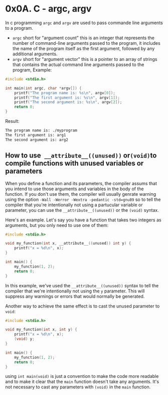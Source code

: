 # 0x0A. C - argc, argv

In c programming  `argc` and `argv` are used to pass commande line arguments to a program.

- `argc` short for "argument count" this is an integer that represents the number of command-line arguments passed to the program, it includes the name of the program itself as the first argument, followed by any additional arguments.
- `argv` short for "argument vector" this is a pointer to an array of strings that contains the actual command line arguments passed to the program, 
Example: 
```c
#include <stdio.h>

int main(int argc, char *argv[]) {
    printf("The program name is: %s\n", argv[0]);
    printf("The first argument is: %s\n", argv[1]);
    printf("The second argument is: %s\n", argv[2]);
    return 0;
}
```
Result:
```bash
The program name is: ./myprogram
The first argument is: arg1
The second argument is: arg2
```


## How to use`` __attribute__((unused))`` or`` (void) ``to compile functions with unused variables or parameters

When you define a function and its parameters, the compiler assums that you intend to use those arguments and variables in the body of the function. If you don't use them, the compiler will usually genrate warning using the option `-Wall -Werror -Wextra -pedantic -std=gnu89`
so to tell the compiler that you're intentionally not using a partucular variable or parameter, you can use the `__attribute__((unused))` or the `(void)` syntax.

Here's an example. Let's say you have a function that takes two integers as arguments, but you only need to use one of them:

```c
#include <stdio.h>

void my_function(int x, __attribute__((unused)) int y) {
    printf("x = %d\n", x);
}

int main() {
    my_function(1, 2);
    return 0;
}
```

In this example, we've used the `__attribute__((unused))` syntax to tell the compiler that we're intentionally not using the `y` parameter. This will suppress any warnings or errors that would normally be generated.

Another way to achieve the same effect is to cast the unused parameter to `void`:
```c
#include <stdio.h>

void my_function(int x, int y) {
    printf("x = %d\n", x);
    (void) y;
}

int main() {
    my_function(1, 2);
    return 0;
}
```


using `int main(void)` is just a convention to make the code more readable and to make it clear that the `main` function doesn't take any arguments. It's not necessary to cast any parameters with `(void)` in the `main` function.
